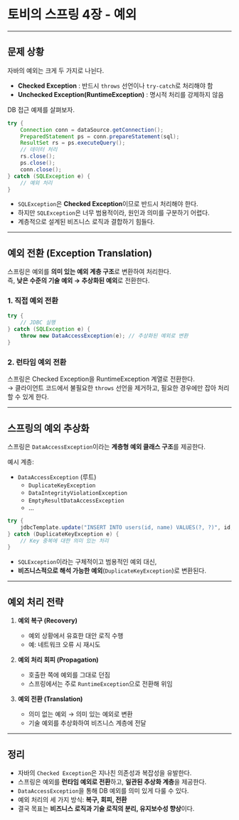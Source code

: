 
# 토비의 스프링 4장 - 예외

---

## 문제 상황

자바의 예외는 크게 두 가지로 나뉜다.

- **Checked Exception** : 반드시 `throws` 선언이나 `try-catch`로 처리해야 함
- **Unchecked Exception(RuntimeException)** : 명시적 처리를 강제하지 않음

DB 접근 예제를 살펴보자.

```java
try {
    Connection conn = dataSource.getConnection();
    PreparedStatement ps = conn.prepareStatement(sql);
    ResultSet rs = ps.executeQuery();
    // 데이터 처리
    rs.close();
    ps.close();
    conn.close();
} catch (SQLException e) {
    // 예외 처리
}
```

- `SQLException`은 **Checked Exception**이므로 반드시 처리해야 한다.  
- 하지만 `SQLException`은 너무 범용적이라, 원인과 의미를 구분하기 어렵다.  
- 계층적으로 설계된 비즈니스 로직과 결합하기 힘들다.

---

## 예외 전환 (Exception Translation)

스프링은 예외를 **의미 있는 예외 계층 구조**로 변환하여 처리한다.  
즉, **낮은 수준의 기술 예외 → 추상화된 예외**로 전환한다.

### 1. 직접 예외 전환
```java
try {
    // JDBC 실행
} catch (SQLException e) {
    throw new DataAccessException(e); // 추상화된 예외로 변환
}
```

### 2. 런타임 예외 전환
스프링은 Checked Exception을 RuntimeException 계열로 전환한다.  
→ 클라이언트 코드에서 불필요한 `throws` 선언을 제거하고, 필요한 경우에만 잡아 처리할 수 있게 한다.

---

## 스프링의 예외 추상화

스프링은 `DataAccessException`이라는 **계층형 예외 클래스 구조**를 제공한다.

예시 계층:
- `DataAccessException` (루트)
  - `DuplicateKeyException`
  - `DataIntegrityViolationException`
  - `EmptyResultDataAccessException`
  - …

```java
try {
    jdbcTemplate.update("INSERT INTO users(id, name) VALUES(?, ?)", id, name);
} catch (DuplicateKeyException e) {
    // Key 중복에 대한 의미 있는 처리
}
```

- `SQLException`이라는 구체적이고 범용적인 예외 대신,  
- **비즈니스적으로 해석 가능한 예외**(`DuplicateKeyException`)로 변환된다.

---

## 예외 처리 전략

1. **예외 복구 (Recovery)**
   - 예외 상황에서 유효한 대안 로직 수행
   - 예: 네트워크 오류 시 재시도

2. **예외 처리 회피 (Propagation)**
   - 호출한 쪽에 예외를 그대로 던짐
   - 스프링에서는 주로 `RuntimeException`으로 전환해 위임

3. **예외 전환 (Translation)**
   - 의미 없는 예외 → 의미 있는 예외로 변환
   - 기술 예외를 추상화하여 비즈니스 계층에 전달

---

## 정리

- 자바의 `Checked Exception`은 지나친 의존성과 복잡성을 유발한다.  
- 스프링은 예외를 **런타임 예외로 전환**하고, **일관된 추상화 계층**을 제공한다.  
- `DataAccessException`을 통해 DB 예외를 의미 있게 다룰 수 있다.  
- 예외 처리의 세 가지 방식: **복구, 회피, 전환**  
- 결국 목표는 **비즈니스 로직과 기술 로직의 분리, 유지보수성 향상**이다.
